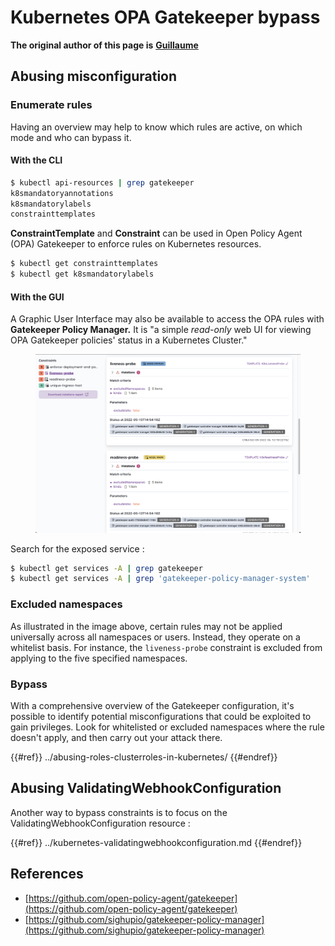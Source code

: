 # Kubernetes OPA Gatekeeper bypass

**The original author of this page is** [**Guillaume**](https://www.linkedin.com/in/guillaume-chapela-ab4b9a196)

## Abusing misconfiguration

### Enumerate rules

Having an overview may help to know which rules are active, on which mode and who can bypass it.

#### With the CLI

```bash
$ kubectl api-resources | grep gatekeeper
k8smandatoryannotations                                                             constraints.gatekeeper.sh/v1beta1                  false        K8sMandatoryAnnotations
k8smandatorylabels                                                                  constraints.gatekeeper.sh/v1beta1                  false        K8sMandatoryLabel
constrainttemplates                                                                 templates.gatekeeper.sh/v1                         false        ConstraintTemplate
```

**ConstraintTemplate** and **Constraint** can be used in Open Policy Agent (OPA) Gatekeeper to enforce rules on Kubernetes resources.

```bash
$ kubectl get constrainttemplates
$ kubectl get k8smandatorylabels
```

#### With the GUI

A Graphic User Interface may also be available to access the OPA rules with **Gatekeeper Policy Manager.** It is "a simple _read-only_ web UI for viewing OPA Gatekeeper policies' status in a Kubernetes Cluster."

<figure><img src="../../../images/05-constraints.png" alt=""><figcaption></figcaption></figure>

Search for the exposed service :

```bash
$ kubectl get services -A | grep gatekeeper
$ kubectl get services -A | grep 'gatekeeper-policy-manager-system'
```

### Excluded namespaces

As illustrated in the image above, certain rules may not be applied universally across all namespaces or users. Instead, they operate on a whitelist basis. For instance, the `liveness-probe` constraint is excluded from applying to the five specified namespaces.

### Bypass

With a comprehensive overview of the Gatekeeper configuration, it's possible to identify potential misconfigurations that could be exploited to gain privileges. Look for whitelisted or excluded namespaces where the rule doesn't apply, and then carry out your attack there.

{{#ref}}
../abusing-roles-clusterroles-in-kubernetes/
{{#endref}}

## Abusing ValidatingWebhookConfiguration

Another way to bypass constraints is to focus on the ValidatingWebhookConfiguration resource :

{{#ref}}
../kubernetes-validatingwebhookconfiguration.md
{{#endref}}

## References

- [https://github.com/open-policy-agent/gatekeeper](https://github.com/open-policy-agent/gatekeeper)
- [https://github.com/sighupio/gatekeeper-policy-manager](https://github.com/sighupio/gatekeeper-policy-manager)




